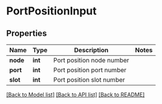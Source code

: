 # PortPositionInput

## Properties
Name | Type | Description | Notes
------------ | ------------- | ------------- | -------------
**node** | **int** | Port position node number | 
**port** | **int** | Port position port number | 
**slot** | **int** | Port position slot number | 

[[Back to Model list]](../README.md#documentation-for-models) [[Back to API list]](../README.md#documentation-for-api-endpoints) [[Back to README]](../README.md)


